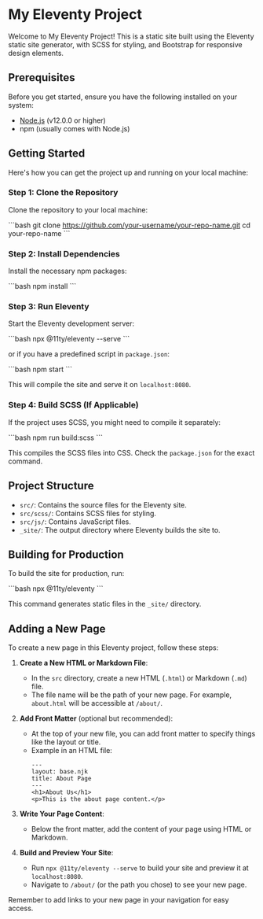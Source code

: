 
# My Eleventy Project

Welcome to My Eleventy Project! This is a static site built using the Eleventy static site generator, with SCSS for styling, and Bootstrap for responsive design elements.

## Prerequisites

Before you get started, ensure you have the following installed on your system:

- [Node.js](https://nodejs.org/) (v12.0.0 or higher)
- npm (usually comes with Node.js)

## Getting Started

Here's how you can get the project up and running on your local machine:

### Step 1: Clone the Repository

Clone the repository to your local machine:

\```bash
git clone https://github.com/your-username/your-repo-name.git
cd your-repo-name
\```

### Step 2: Install Dependencies

Install the necessary npm packages:

\```bash
npm install
\```

### Step 3: Run Eleventy

Start the Eleventy development server:

\```bash
npx @11ty/eleventy --serve
\```

or if you have a predefined script in `package.json`:

\```bash
npm start
\```

This will compile the site and serve it on `localhost:8080`.

### Step 4: Build SCSS (If Applicable)

If the project uses SCSS, you might need to compile it separately:

\```bash
npm run build:scss
\```

This compiles the SCSS files into CSS. Check the `package.json` for the exact command.

## Project Structure

- `src/`: Contains the source files for the Eleventy site.
- `src/scss/`: Contains SCSS files for styling.
- `src/js/`: Contains JavaScript files.
- `_site/`: The output directory where Eleventy builds the site to.

## Building for Production

To build the site for production, run:

\```bash
npx @11ty/eleventy
\```

This command generates static files in the `_site/` directory.

## Adding a New Page

To create a new page in this Eleventy project, follow these steps:

1. **Create a New HTML or Markdown File**:
   - In the `src` directory, create a new HTML (`.html`) or Markdown (`.md`) file.
   - The file name will be the path of your new page. For example, `about.html` will be accessible at `/about/`.

2. **Add Front Matter** (optional but recommended):
   - At the top of your new file, you can add front matter to specify things like the layout or title.
   - Example in an HTML file:
     ```
     ---
     layout: base.njk
     title: About Page
     ---
     <h1>About Us</h1>
     <p>This is the about page content.</p>
     ```

3. **Write Your Page Content**:
   - Below the front matter, add the content of your page using HTML or Markdown.

4. **Build and Preview Your Site**:
   - Run `npx @11ty/eleventy --serve` to build your site and preview it at `localhost:8080`.
   - Navigate to `/about/` (or the path you chose) to see your new page.

Remember to add links to your new page in your navigation for easy access.

